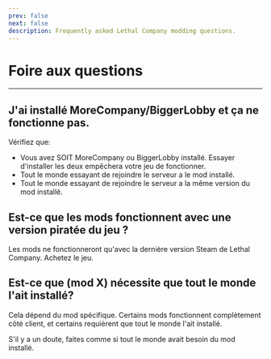 ```yaml
---
prev: false
next: false
description: Frequently asked Lethal Company modding questions.
---
```


# Foire aux questions

***

## J'ai installé MoreCompany/BiggerLobby et ça ne fonctionne pas.

Vérifiez que:

- Vous avez SOIT MoreCompany ou BiggerLobby installé. Essayer d'installer les deux empêchera votre jeu de fonctionner.
- Tout le monde essayant de rejoindre le serveur a le mod installé.
- Tout le monde essayant de rejoindre le serveur a la même version du mod installé.

## Est-ce que les mods fonctionnent avec une version piratée du jeu ?

Les mods ne fonctionneront qu'avec la dernière version Steam de Lethal Company. Achetez le jeu.

## Est-ce que (mod X) nécessite que tout le monde l'ait installé?

Cela dépend du mod spécifique. Certains mods fonctionnent complètement côté client, et certains requièrent que tout le monde l'ait installé.

S'il y a un doute, faites comme si tout le monde avait besoin du mod installé.
